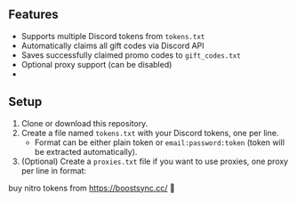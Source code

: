 ## Features

- Supports multiple Discord tokens from `tokens.txt`  
- Automatically claims all gift codes via Discord API  
- Saves successfully claimed promo codes to `gift_codes.txt`  
- Optional proxy support (can be disabled)
- 
## Setup

1. Clone or download this repository.  
2. Create a file named `tokens.txt` with your Discord tokens, one per line.  
   - Format can be either plain token or `email:password:token` (token will be extracted automatically).  
3. (Optional) Create a `proxies.txt` file if you want to use proxies, one proxy per line in format:  

buy nitro tokens from https://boostsync.cc/ 🚀
